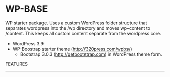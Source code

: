 WP-BASE
===================

WP starter package. Uses a custom WordPress folder structure that separates wordpress into the /wp directory and moves wp-content to /content. This keeps all custom content separate from the wordpress core.

- WordPress 3.9
- WP-Boostrap starter theme (http://320press.com/wpbs/)
    - Bootstrap 3.0.3 (http://getbootstrap.com) in WordPress theme form. 

FEATURES
________


